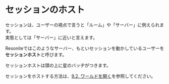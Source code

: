 # セッションのホスト
セッションは、ユーザーの視点で言うと「ルーム」や「サーバー」に例えられます。  
実態としては「サーバー」に近いと言えます。  

Resoniteではこのようなサーバー、もといセッションを動かしているユーザーを**セッションホスト**と呼びます。

セッションホストは頭の上に星のバッヂがつきます。

セッションをホストする方法は、[9.2. ワールドを開く](../worlds/openWOrld.md)を参照してください。


